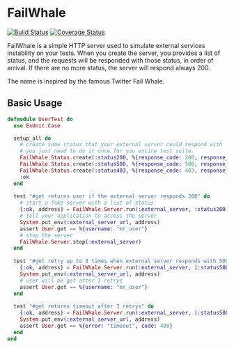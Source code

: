# FailWhale
[![Build Status](https://travis-ci.org/bernardolins/fail-whale.svg?branch=master)](https://travis-ci.org/bernardolins/fail-whale)
[![Coverage Status](https://coveralls.io/repos/github/bernardolins/fail-whale/badge.svg?branch=master)](https://coveralls.io/github/bernardolins/fail-whale?branch=master)

FailWhale is a simple HTTP server used to simulate external services instability on your tests. When you create the server, you provides a list of status, and the requests will be responded with those status, in order of arrival. If there are no more status, the server will respond always 200.

The name is inspired by the famous Twitter Fail Whale.

## Basic Usage

```elixir
defmodule UserTest do
  use ExUnit.Case

  setup_all do
    # create some status that your external server could respond with
    # you just need to do it once for you entire test suite.
    FailWhale.Status.create(:status200, %{response_code: 200, response_body: ~s<"username": "mr_user">})
    FailWhale.Status.create(:status500, %{response_code: 500, response_body: ~s<"error": "internal server error">})
    FailWhale.Status.create(:status403, %{response_code: 403, response_body: ~s<"error": "forbidden">})
    :ok
  end
  
  test "#get returns user if the external server responds 200" do
    # start a fake server with a list of status
    {:ok, address} = FailWhale.Server.run(:external_server, :status200)
    # tell your application to access the server
    System.put_env(:external_server_url, address)
    assert User.get == %{username: "mr_user"}
    # stop the server
    FailWhale.Server.stop(:external_server)
  end
  
  test "#get retry up to 3 times when external server responds with 500" do
    {:ok, address} = FailWhale.Server.run(:external_server, [:status500, :status500, :status500, :status200])
    System.put_env(:external_server_url, address)
    # user will be get after 3 retrys
    assert User.get == %{username: "mr_user"}
  end
  
  test "#get returns timeout after 3 retrys" do
    {:ok, address} = FailWhale.Server.run(:external_server, [:status500, :status500, :status500, :status500])
    System.put_env(:external_server_url, address)
    assert User.get == %{error: "timeout", code: 408}
  end
end
